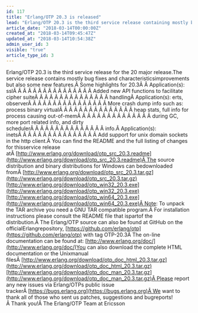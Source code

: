```yaml
---
id: 117
title: "Erlang/OTP 20.3 is released"
lead: "Erlang/OTP 20.3 is the third service release containing mostly bug fixes and characteristics improvements but also a few features."
article_date: "2018-03-14T00:00:00Z"
created_at: "2018-03-14T09:45:47Z"
updated_at: "2018-03-14T10:54:38Z"
admin_user_id: 3
visible: "true"
article_type_id: 3
---
```

Erlang/OTP 20.3 is the third service release for the 20 major release.The service release contains mostly bug fixes and characteristicsimprovements but also some new features.Â Some highlights for 20.3Â Â Application(s): sslÂ Â Â Â Â Â Â Â Â Â Â Â Â Â Â Â Added new API functions to facilitate cipher suiteÂ Â Â Â Â Â Â Â Â Â Â Â Â Â Â handlingÂ Application(s): erts, observerÂ Â Â Â Â Â Â Â Â Â Â Â Â Â Â Â More crash dump info such as: process binary virtualÂ Â Â Â Â Â Â Â Â Â Â Â Â Â Â heap stats, full info for process causing out-of-memÂ Â Â Â Â Â Â Â Â Â Â Â Â Â Â during GC, more port related info, and dirty schedulerÂ Â Â Â Â Â Â Â Â Â Â Â Â Â Â info.Â Application(s): inetsÂ Â Â Â Â Â Â Â Â Â Â Â Â Â Â Â Add support for unix domain sockets in the http client.Â You can find the README and the full listing of changes for thisservice release atÂ [http://www.erlang.org/download/otp_src_20.3.readme](http://www.erlang.org/download/otp_src_20.3.readme)Â The source distribution and binary distributions for Windows can bedownloaded fromÂ [http://www.erlang.org/download/otp_src_20.3.tar.gz](http://www.erlang.org/download/otp_src_20.3.tar.gz)[http://www.erlang.org/download/otp_win32_20.3.exe](http://www.erlang.org/download/otp_win32_20.3.exe)[http://www.erlang.org/download/otp_win64_20.3.exe](http://www.erlang.org/download/otp_win64_20.3.exe)Â Note: To unpack the TAR archive you need a GNU TAR compatible program.Â For installation instructions please consult the README file that ispartof the distribution.Â The Erlang/OTP source can also be found at GitHub on the officialErlangrepository, [https://github.com/erlang/otp](https://github.com/erlang/otp) with tag OTP-20.3Â The on-line documentation can be found at: [http://www.erlang.org/doc/](http://www.erlang.org/doc/)You can also download the complete HTML documentation or the Unixmanual filesÂ [http://www.erlang.org/download/otp_doc_html_20.3.tar.gz](http://www.erlang.org/download/otp_doc_html_20.3.tar.gz)[http://www.erlang.org/download/otp_doc_man_20.3.tar.gz](http://www.erlang.org/download/otp_doc_man_20.3.tar.gz)Â Please report any new issues via Erlang/OTPs public issue trackerÂ [https://bugs.erlang.org](https://bugs.erlang.org)Â We want to thank all of those who sent us patches, suggestions and bugreports!Â Thank you!Â The Erlang/OTP Team at Ericsson